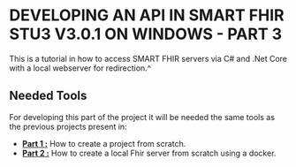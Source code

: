 # DEVELOPING AN API IN SMART FHIR STU3 V3.0.1 ON WINDOWS - PART 3

This is a tutorial in how to access SMART FHIR servers via C# and .Net Core with a local webserver for redirection.^

## Needed Tools

For developing this part of the project it will be needed the same tools as the previous projects present in:

- [**Part 1 :**](https://github.com/orlandonss/HL7-FHIR)
  How to create a project from scratch.
- [**Part 2 :**](https://github.com/orlandonss/HL7-FHIR-2)
  How to create a local Fhir server  from scratch using a docker.
